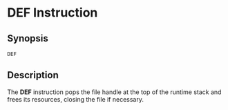 # DEF Instruction

## Synopsis

```
DEF
```

## Description

The **DEF** instruction pops the file handle at the top of the runtime stack
and frees its resources, closing the file if necessary.
